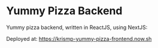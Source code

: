 # Yummy Pizza Backend

Yummy pizza backend, written in ReactJS, using NextJS:

Deployed at: https://krismp-yummy-pizza-frontend.now.sh